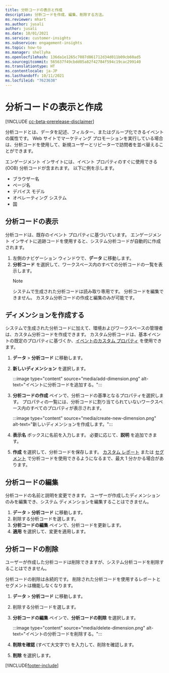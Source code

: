 ```yaml
---
title: 分析コードの表示と作成
description: 分析コードを作成、編集、削除する方法。
ms.reviewer: mhart
ms.author: jusali
author: jusali
ms.date: 10/01/2021
ms.service: customer-insights
ms.subservice: engagement-insights
ms.topic: how-to
ms.manager: shellyha
ms.openlocfilehash: 136da1e1265c7087d861712d34d011b09cb60ad5
ms.sourcegitcommit: 565637f49cbdd05a82f42784f594c19cac299140
ms.translationtype: HT
ms.contentlocale: ja-JP
ms.lasthandoff: 10/11/2021
ms.locfileid: "7623638"
---
```

# <a name="view-and-create-dimensions"></a>分析コードの表示と作成

[!INCLUDE [cc-beta-prerelease-disclaimer](includes/cc-beta-prerelease-disclaimer.md)]

分析コードとは、データを記述、フィルター、またはグループ化できるイベントの属性です。 Web サイトでマーケティング プロモーションを実行している場合は、分析コードを使用して、新規ユーザーとリピーターで訪問者を並べ替えることができます。  

エンゲージメント インサイトには、イベント プロパティのすぐに使用できる (OOB) 分析コードが含まれます。 以下に例を示します。

- ブラウザー名
- ページ名
- デバイス モデル
- オペレーティング システム
- 国

## <a name="view-dimensions"></a>分析コードの表示

分析コードは、既存のイベント プロパティに基づいています。 エンゲージメント インサイトに追跡コードを使用すると、システム分析コードが自動的に作成されます。

1. 左側のナビゲーション ウィンドウで、**データ** に移動します。 
1. **分析コード** を選択して、ワークスペース内のすべての分析コードの一覧を表示します。 
   > [!NOTE]
   > システムで生成された分析コードは読み取り専用です。 分析コードを編集できません。 カスタム分析コードの作成と編集のみが可能です。

## <a name="create-a-dimension"></a>ディメンションを作成する

システムで生成された分析コードに加えて、環境およびワークスペースの管理者は、カスタム分析コードを作成できます。 カスタム分析コードは、基本イベントの既定のプロパティに基づくか、[イベントのカスタム プロパティ](advanced-SDK-implementation.md) を使用できます。

1. **データ** > **分析コード** に移動します。
1. **新しいディメンション** を選択します。

   :::image type="content" source="media/add-dimension.png" alt-text="イベントに分析コードを追加する。":::

1. **分析コードの作成** ペインで、分析コードの基準となるプロパティを選択します。 プロパティの一覧には、分析コードに割り当てられていないワークスペース内のすべてのプロパティが表示されます。
   
   :::image type="content" source="media/create-new-dimension.png" alt-text="新しいディメンションを作成します。":::
      
3. **表示名** ボックスに名前を入力します。 必要に応じて、**説明** を追加できます。
4. **作成** を選択して、分析コードを保存します。 [カスタム レポート](custom-reports.md) または [セグメント](segments.md) で分析コードを使用できるようになるまで、最大 1 分かかる場合があります。 

## <a name="edit-a-dimension"></a>分析コードの編集

分析コードの名前と説明を変更できます。 ユーザーが作成したディメンションのみを編集でき、システム ディメンションを編集することはできません。


1. **データ** > **分析コード** に移動します。
1. 削除する分析コードを選します。
1. **分析コードの編集** ペインで、分析コードを更新します。
1. **適用** を選択して、変更を適用します。

## <a name="delete-a-dimension"></a>分析コードの削除

ユーザーが作成した分析コードは削除できますが、システム分析コードを削除することはできません。

分析コードの削除は永続的です。 削除された分析コードを使用するレポートとセグメントは機能しなくなります。 

1. **データ** > **分析コード** に移動します。
1. 削除する分析コードを選します。
1. **分析コードの編集** ペインで、**分析コードの削除** を選択します。

   :::image type="content" source="media/delete-dimension.png" alt-text="イベントの分析コードを削除する。":::

1. **削除を確認** (すべて大文字で) を入力して、削除を確認します。 
1. **削除** を選択します。

[!INCLUDE[footer-include](../includes/footer-banner.md)]
